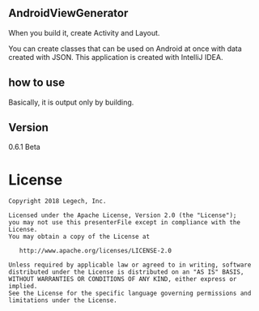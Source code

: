 ## AndroidViewGenerator

When you build it, create Activity and Layout.

You can create classes that can be used on Android at once with data created with JSON.
This application is created with IntelliJ IDEA.

## how to use
   
Basically, it is output only by building.

## Version

0.6.1 Beta

License
=======

    Copyright 2018 Legech, Inc.

    Licensed under the Apache License, Version 2.0 (the "License");
    you may not use this presenterFile except in compliance with the License.
    You may obtain a copy of the License at

       http://www.apache.org/licenses/LICENSE-2.0

    Unless required by applicable law or agreed to in writing, software
    distributed under the License is distributed on an "AS IS" BASIS,
    WITHOUT WARRANTIES OR CONDITIONS OF ANY KIND, either express or implied.
    See the License for the specific language governing permissions and
    limitations under the License.